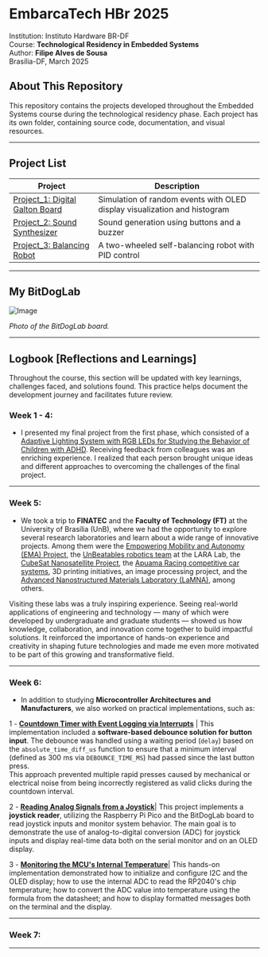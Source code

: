 # **EmbarcaTech HBr 2025**  

 Institution: Instituto Hardware BR-DF  
 Course: **Technological Residency in Embedded Systems**  
 Author: **Filipe Alves de Sousa**  
 Brasília-DF, March 2025  
 
 ## **About This Repository**  
 This repository contains the projects developed throughout the Embedded Systems course during the technological residency phase. Each project has its own folder, containing source code, documentation, and visual resources.  
 
 ---  
 
 ## **Project List**  
 
 | Project | Description |  
 |---------|------------|  
 | [Project_1: Digital Galton Board](./projects/digital_galton_board/) | Simulation of random events with OLED display visualization and histogram |  
 | [Project_2: Sound Synthesizer](./projects/sound_synthesizer/) | Sound generation using buttons and a buzzer |  
 | [Project_3: Balancing Robot](./projects/balancing_robot/) | A two-wheeled self-balancing robot with PID control |  
 
 ---  
 
 ## **My BitDogLab**  
 
 ![Image](https://github.com/user-attachments/assets/714fca2b-53e3-47e3-8410-cef01dea8342)  
 
 _Photo of the BitDogLab board._  
 
 ---  
 
 ## **Logbook [Reflections and Learnings]**  
 
 Throughout the course, this section will be updated with key learnings, challenges faced, and solutions found. This practice helps document the development journey and facilitates future review.  
 
 ### **Week 1 - 4:**  
 - I presented my final project from the first phase, which consisted of a [Adaptive Lighting System with RGB LEDs for Studying the Behavior of Children with ADHD](https://github.com/filipe19/Embarcatech-BitDogLab-RaspberryPi). Receiving feedback from colleagues was an enriching experience. I realized that each person brought unique ideas and different approaches to overcoming the challenges of the final project.  
 
 ---
 
 ### **Week 5:**  
 - We took a trip to **FINATEC** and the **Faculty of Technology (FT)** at the University of Brasília (UnB), where we had the opportunity to explore several research laboratories and learn about a wide range of innovative projects. Among them were the [Empowering Mobility and Autonomy (EMA) Project](https://www.ene.unb.br/antonio/ema/pt/index.html), the [UnBeatables robotics team](https://noticias.unb.br/publicacoes/112-extensao-e-comunidade/90-equipe-de-robotica-da-unb-e-bicampea-de-competicao-internacional) at the LARA Lab, the [CubeSat Nanosatellite Project](https://noticias.unb.br/117-pesquisa/5614-nanossatelite-desenvolvido-na-unb-esta-em-orbita), the [Apuama Racing competitive car systems](http://ft.unb.br/index.php?option=com_content&view=article&id=13&Itemid=123), 3D printing initiatives, an image processing project, and the [Advanced Nanostructured Materials Laboratory (LaMNA)](http://www.ppgcima.unb.br/organizacao/infra-lab), among others.
 
 Visiting these labs was a truly inspiring experience. Seeing real-world applications of engineering and technology — many of which were developed by undergraduate and graduate students — showed us how knowledge, collaboration, and innovation come together to build impactful solutions. It reinforced the importance of hands-on experience and creativity in shaping future technologies and made me even more motivated to be part of this growing and transformative field.
 
 ---
 
 ### **Week 6:**  
 - In addition to studying **Microcontroller Architectures and Manufacturers**, we also worked on practical implementations, such as:
 
 1 - [**Countdown Timer with Event Logging via Interrupts**](https://github.com/filipe19/filipe_alves_embarcatech_HBr_2025/tree/main/projects/week_6/decrementing_count) | This implementation included a **software-based debounce solution for button input**. The debounce was handled using a waiting period (`delay`) based on the `absolute_time_diff_us` function to ensure that a minimum interval (defined as 300 ms via `DEBOUNCE_TIME_MS`) had passed since the last button press.  
 This approach prevented multiple rapid presses caused by mechanical or electrical noise from being incorrectly registered as valid clicks during the countdown interval.
 
 2 - [**Reading Analog Signals from a Joystick**](https://github.com/filipe19/filipe_alves_embarcatech_HBr_2025/tree/main/projects/week_6/Joystick_test)| This project implements a **joystick reader**, utilizing the Raspberry Pi Pico and the BitDogLab board to read joystick inputs and monitor system behavior. The main goal is to demonstrate the use of analog-to-digital conversion (ADC) for joystick inputs and display real-time data both on the serial monitor and on an OLED display.
 
 3 - [**Monitoring the MCU's Internal Temperature**](https://github.com/filipe19/filipe_alves_embarcatech_HBr_2025/tree/main/projects/week_6/internal_temperature)| This hands-on implementation demonstrated how to initialize and configure I2C and the OLED display; how to use the internal ADC to read the RP2040's chip temperature; how to convert the ADC value into temperature using the formula from the datasheet; and how to display formatted messages both on the terminal and the display.
 
 ---
 
 
 ### **Week 7:**  
 
 ---  
 